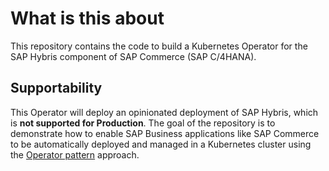 # What is this about

This repository contains the code to build a Kubernetes Operator for the SAP Hybris component of SAP Commerce (SAP C/4HANA).

## Supportability

This Operator will deploy an opinionated deployment of SAP Hybris, which is **not supported for Production**. The goal of the repository is to demonstrate how to enable SAP Business applications like SAP Commerce to be automatically deployed and managed in a Kubernetes cluster using the [Operator pattern](https://kubernetes.io/docs/concepts/extend-kubernetes/operator/) approach. 
